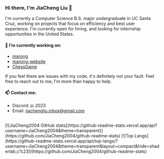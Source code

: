 ### Hi there, I'm JiaCheng Liu 👋

I'm currently a Computer Science B.S. major undergraduate in UC Santa Cruz, working on projects that focus on efficiency and best user experience. I'm currently open for hiring, and looking for internship opportunities in the United States.

#### 🔭 I’m currently working on:
  - [marong](https://github.com/JiaCheng2004/marong)
  - [marong-website](https://github.com/JiaCheng2004/marong-website)
  - [ChessGame](https://github.com/JiaCheng2004/ChessGame)

If you feel there are issues with my code, it's definitely not your fault. Feel free to reach out to me; I'm more than happy to help.
#### :mailbox: Contact me:
- Discord: jc.2023
- Email: jiachengliu.inbox@gmail.com

<br/>
[![JiaCheng2004 GitHub stats](https://github-readme-stats.vercel.app/api?username=JiaCheng2004&theme=transparent)](https://github.com/JiaCheng2004/github-readme-stats) 
[![Top Langs](https://github-readme-stats.vercel.app/api/top-langs/?username=JiaCheng2004&theme=transparent&layout=compact&hide=shaderlab,c%23)](https://github.com/JiaCheng2004/github-readme-stats)
